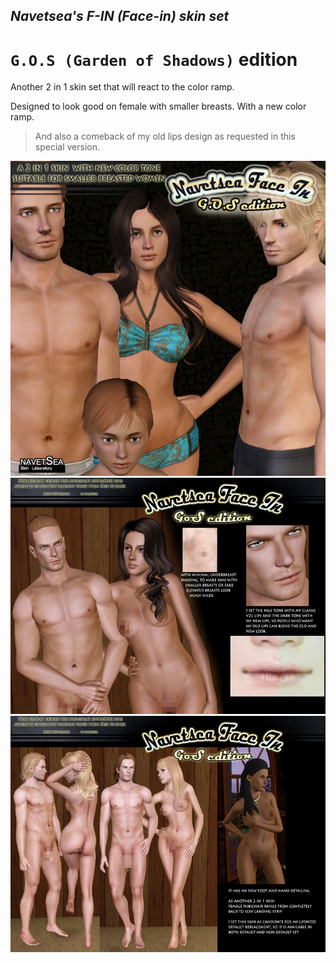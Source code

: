 ## _Navetsea's F-IN (Face-in) skin set_
# `G.O.S (Garden of Shadows)` edition

Another 2 in 1 skin set that will react to the color ramp.

Designed to look good on female with smaller breasts. With a new color ramp.

> And also a comeback of my old lips design as requested in this special version.

![GoS-1](/_PREVIEW/07%20G.o.S%20(Garden%20of%20Shadows)-1.jpg)
![GoS-2](/_PREVIEW/07%20G.o.S%20(Garden%20of%20Shadows)-2.jpg)
![GoS-3](/_PREVIEW/07%20G.o.S%20(Garden%20of%20Shadows)-3.jpg)
